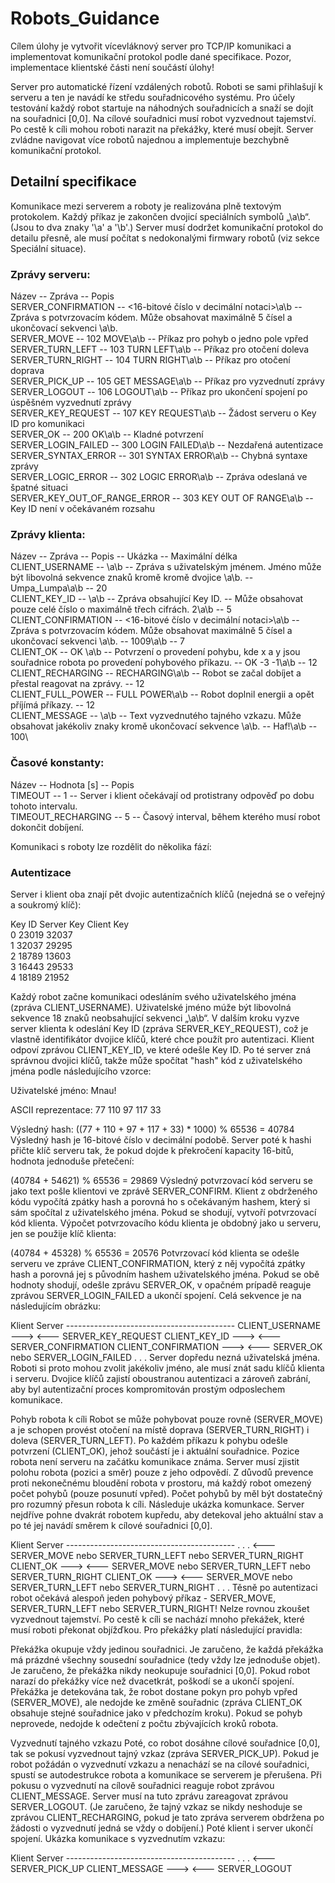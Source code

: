 # Robots_Guidance

Cílem úlohy je vytvořit vícevláknový server pro TCP/IP komunikaci a implementovat komunikační protokol podle dané specifikace. Pozor, implementace klientské části není součástí úlohy!

Server pro automatické řízení vzdálených robotů. Roboti se sami přihlašují k serveru a ten je navádí ke středu souřadnicového systému. Pro účely testování každý robot startuje na náhodných souřadnicích a snaží se dojít na souřadnici [0,0]. Na cílové souřadnici musí robot vyzvednout tajemství. Po cestě k cíli mohou roboti narazit na překážky, které musí obejít. Server zvládne navigovat více robotů najednou a implementuje bezchybně komunikační protokol.

## Detailní specifikace
Komunikace mezi serverem a roboty je realizována plně textovým protokolem. Každý příkaz je zakončen dvojicí speciálních symbolů „\a\b“. (Jsou to dva znaky '\a' a '\b'.) Server musí dodržet komunikační protokol do detailu přesně, ale musí počítat s nedokonalými firmwary robotů (viz sekce Speciální situace).

### Zprávy serveru:

Název	-- Zpráva -- Popis\
SERVER_CONFIRMATION --	<16-bitové číslo v decimální notaci>\a\b -- Zpráva s potvrzovacím kódem. Může obsahovat maximálně 5 čísel a ukončovací sekvenci \a\b.\
SERVER_MOVE -- 102 MOVE\a\b -- Příkaz pro pohyb o jedno pole vpřed\
SERVER_TURN_LEFT -- 103 TURN LEFT\a\b -- Příkaz pro otočení doleva\
SERVER_TURN_RIGHT -- 104 TURN RIGHT\a\b -- Příkaz pro otočení doprava\
SERVER_PICK_UP --	105 GET MESSAGE\a\b -- Příkaz pro vyzvednutí zprávy\
SERVER_LOGOUT -- 106 LOGOUT\a\b -- Příkaz pro ukončení spojení po úspěšném vyzvednutí zprávy\
SERVER_KEY_REQUEST -- 107 KEY REQUEST\a\b -- Žádost serveru o Key ID pro komunikaci\
SERVER_OK -- 200 OK\a\b	-- Kladné potvrzení\
SERVER_LOGIN_FAILED -- 300 LOGIN FAILED\a\b -- Nezdařená autentizace\
SERVER_SYNTAX_ERROR -- 301 SYNTAX ERROR\a\b -- Chybná syntaxe zprávy\
SERVER_LOGIC_ERROR -- 302 LOGIC ERROR\a\b -- Zpráva odeslaná ve špatné situaci\
SERVER_KEY_OUT_OF_RANGE_ERROR -- 303 KEY OUT OF RANGE\a\b -- Key ID není v očekávaném rozsahu

### Zprávy klienta:

Název -- Zpráva -- Popis -- Ukázka -- Maximální délka\
CLIENT_USERNAME -- <user name>\a\b -- Zpráva s uživatelským jménem. Jméno může být libovolná sekvence znaků kromě kromě dvojice \a\b. -- Umpa_Lumpa\a\b -- 20\
CLIENT_KEY_ID -- <Key ID>\a\b -- Zpráva obsahující Key ID. -- Může obsahovat pouze celé číslo o maximálně třech cifrách.	2\a\b -- 5\
CLIENT_CONFIRMATION -- <16-bitové číslo v decimální notaci>\a\b -- Zpráva s potvrzovacím kódem. Může obsahovat maximálně 5 čísel a ukončovací sekvenci \a\b. -- 1009\a\b -- 7\
CLIENT_OK -- OK <x> <y>\a\b -- Potvrzení o provedení pohybu, kde x a y jsou souřadnice robota po provedení pohybového příkazu. -- OK -3 -1\a\b -- 12\
CLIENT_RECHARGING -- RECHARGING\a\b -- Robot se začal dobíjet a přestal reagovat na zprávy. -- 12\
CLIENT_FULL_POWER -- FULL POWER\a\b -- Robot doplnil energii a opět příjímá příkazy. -- 12\
CLIENT_MESSAGE -- <text>\a\b -- Text vyzvednutého tajného vzkazu. Může obsahovat jakékoliv znaky kromě ukončovací sekvence \a\b. -- Haf!\a\b -- 100\

### Časové konstanty:

Název -- Hodnota [s] -- Popis\
TIMEOUT -- 1 -- Server i klient očekávají od protistrany odpověď po dobu tohoto intervalu.\
TIMEOUT_RECHARGING -- 5 -- Časový interval, během kterého musí robot dokončit dobíjení.
  
Komunikaci s roboty lze rozdělit do několika fází:

### Autentizace
Server i klient oba znají pět dvojic autentizačních klíčů (nejedná se o veřejný a soukromý klíč):

Key ID	Server Key	Client Key\
0	23019	32037\
1	32037	29295\
2	18789	13603\
3	16443	29533\
4	18189	21952
  
Každý robot začne komunikaci odesláním svého uživatelského jména (zpráva CLIENT_USERNAME). Uživatelské jméno múže být libovolná sekvence 18 znaků neobsahující sekvenci „\a\b“. V dalším kroku vyzve server klienta k odeslání Key ID (zpráva SERVER_KEY_REQUEST), což je vlastně identifikátor dvojice klíčů, které chce použít pro autentizaci. Klient odpoví zprávou CLIENT_KEY_ID, ve které odešle Key ID. Po té server zná správnou dvojici klíčů, takže může spočítat "hash" kód z uživatelského jména podle následujícího vzorce:

Uživatelské jméno: Mnau!

ASCII reprezentace: 77 110 97 117 33

Výsledný hash: ((77 + 110 + 97 + 117 + 33) * 1000) % 65536 = 40784
Výsledný hash je 16-bitové číslo v decimální podobě. Server poté k hashi přičte klíč serveru tak, že pokud dojde k překročení kapacity 16-bitů, hodnota jednoduše přetečení:

(40784 + 54621) % 65536 = 29869
Výsledný potvrzovací kód serveru se jako text pošle klientovi ve zprávě SERVER_CONFIRM. Klient z obdrženého kódu vypočítá zpátky hash a porovná ho s očekávaným hashem, který si sám spočítal z uživatelského jména. Pokud se shodují, vytvoří potvrzovací kód klienta. Výpočet potvrzovacího kódu klienta je obdobný jako u serveru, jen se použije klíč klienta:

(40784 + 45328) % 65536 = 20576
Potvrzovací kód klienta se odešle serveru ve zpráve CLIENT_CONFIRMATION, který z něj vypočítá zpátky hash a porovná jej s původním hashem uživatelského jména. Pokud se obě hodnoty shodují, odešle zprávu SERVER_OK, v opačném prípadě reaguje zprávou SERVER_LOGIN_FAILED a ukončí spojení. Celá sekvence je na následujícím obrázku:

Klient                  Server
​------------------------------------------
CLIENT_USERNAME     --->
                    <---    SERVER_KEY_REQUEST
CLIENT_KEY_ID       --->
                    <---    SERVER_CONFIRMATION
CLIENT_CONFIRMATION --->
                    <---    SERVER_OK
                              nebo
                            SERVER_LOGIN_FAILED
                      .
                      .
                      .
Server dopředu nezná uživatelská jména. Roboti si proto mohou zvolit jakékoliv jméno, ale musí znát sadu klíčů klienta i serveru. Dvojice klíčů zajistí oboustranou autentizaci a zároveň zabrání, aby byl autentizační proces kompromitován prostým odposlechem komunikace.

Pohyb robota k cíli
Robot se může pohybovat pouze rovně (SERVER_MOVE) a je schopen provést otočení na místě doprava (SERVER_TURN_RIGHT) i doleva (SERVER_TURN_LEFT). Po každém příkazu k pohybu odešle potvrzení (CLIENT_OK), jehož součástí je i aktuální souřadnice. Pozice robota není serveru na začátku komunikace známa. Server musí zjistit polohu robota (pozici a směr) pouze z jeho odpovědí. Z důvodů prevence proti nekonečnému bloudění robota v prostoru, má každý robot omezený počet pohybů (pouze posunutí vpřed). Počet pohybů by měl být dostatečný pro rozumný přesun robota k cíli. Následuje ukázka komunkace. Server nejdříve pohne dvakrát robotem kupředu, aby detekoval jeho aktuální stav a po té jej navádí směrem k cílové souřadnici [0,0].

Klient                  Server
​------------------------------------------
                  .
                  .
                  .
                <---    SERVER_MOVE
                          nebo
                        SERVER_TURN_LEFT
                          nebo
                        SERVER_TURN_RIGHT
CLIENT_OK       --->
                <---    SERVER_MOVE
                          nebo
                        SERVER_TURN_LEFT
                          nebo
                        SERVER_TURN_RIGHT
CLIENT_OK       --->
                <---    SERVER_MOVE
                          nebo
                        SERVER_TURN_LEFT
                          nebo
                        SERVER_TURN_RIGHT
                  .
                  .
                  .
Těsně po autentizaci robot očekává alespoň jeden pohybový příkaz - SERVER_MOVE, SERVER_TURN_LEFT nebo SERVER_TURN_RIGHT! Nelze rovnou zkoušet vyzvednout tajemství. Po cestě k cíli se nachází mnoho překážek, které musí roboti překonat objížďkou. Pro překážky platí následující pravidla:

Překážka okupuje vždy jedinou souřadnici.
Je zaručeno, že každá překážka má prázdné všechny sousední souřadnice (tedy vždy lze jednoduše objet).
Je zaručeno, že překážka nikdy neokupuje souřadnici [0,0].
Pokud robot narazí do překážky více než dvacetkrát, poškodí se a ukončí spojení.
Překážka je detekována tak, že robot dostane pokyn pro pohyb vpřed (SERVER_MOVE), ale nedojde ke změně souřadnic (zpráva CLIENT_OK obsahuje stejné souřadnice jako v předchozím kroku). Pokud se pohyb neprovede, nedojde k odečtení z počtu zbývajících kroků robota.

Vyzvednutí tajného vzkazu
Poté, co robot dosáhne cílové souřadnice [0,0], tak se pokusí vyzvednout tajný vzkaz (zpráva SERVER_PICK_UP). Pokud je robot požádán o vyzvednutí vzkazu a nenachází se na cílové souřadnici, spustí se autodestrukce robota a komunikace se serverem je přerušena. Při pokusu o vyzvednutí na cílově souřadnici reaguje robot zprávou CLIENT_MESSAGE. Server musí na tuto zprávu zareagovat zprávou SERVER_LOGOUT. (Je zaručeno, že tajný vzkaz se nikdy neshoduje se zprávou CLIENT_RECHARGING, pokud je tato zpráva serverem obdržena po žádosti o vyzvednutí jedná se vždy o dobíjení.) Poté klient i server ukončí spojení. Ukázka komunikace s vyzvednutím vzkazu:

Klient                  Server
​------------------------------------------
                  .
                  .
                  .
                <---    SERVER_PICK_UP
CLIENT_MESSAGE  --->
                <---    SERVER_LOGOUT
